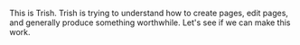 This is Trish. Trish is trying to understand how to create pages, edit pages, and generally produce something worthwhile. Let's see if we can make this work.
